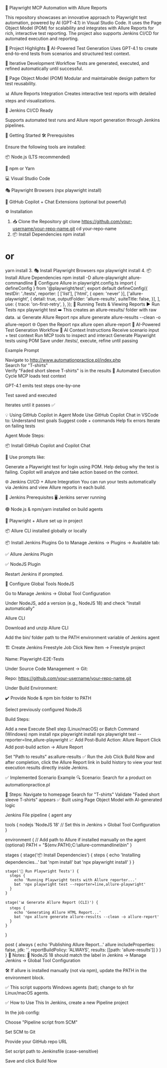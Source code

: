 🧪 Playwright MCP Automation with Allure Reports

This repository showcases an innovative approach to Playwright test automation, powered by AI (GPT-4.1) in Visual Studio Code. It uses the Page Object Model (POM) for scalability and integrates with Allure Reports for rich, interactive test reporting. The project also supports Jenkins CI/CD for automated execution and reporting.

🌟 Project Highlights
🤖 AI-Powered Test Generation
Uses GPT-4.1 to create end-to-end tests from scenarios and structured test context.

🔁 Iterative Development Workflow
Tests are generated, executed, and refined automatically until successful.

🧱 Page Object Model (POM)
Modular and maintainable design pattern for test reusability.

📊 Allure Reports Integration
Creates interactive test reports with detailed steps and visualizations.

🔧 Jenkins CI/CD Ready

Supports automated test runs and Allure report generation through Jenkins pipelines.

🚀 Getting Started
🛠️ Prerequisites

Ensure the following tools are installed:

📦 Node.js (LTS recommended)

🧶 npm or Yarn

💻 Visual Studio Code

🎭 Playwright Browsers (npx playwright install)

🧠 GitHub Copilot + Chat Extensions (optional but powerful)

⚙️ Installation
1. 📥 Clone the Repository
git clone https://github.com/your-username/your-repo-name.git
cd your-repo-name
2. 📦 Install Dependencies
npm install
# or
yarn install
3. 🎭 Install Playwright Browsers
npx playwright install
4. 📦 Install Allure Dependencies
npm install -D allure-playwright allure-commandline
🔧 Configure Allure in playwright.config.ts
import { defineConfig } from '@playwright/test';
export default defineConfig({
  testDir: './tests',
  reporter: [
    ['list'],
    ['html', { open: 'never' }],
    ['allure-playwright', {
      detail: true,
      outputFolder: 'allure-results',
      suiteTitle: false,
    }],
  ],
  use: {
    trace: 'on-first-retry',
  },
});
🧪 Running Tests & Viewing Reports
▶️ Run Tests
npx playwright test
➡️ This creates an allure-results/ folder with raw data.
📊 Generate Allure Report
npx allure generate allure-results --clean -o allure-report
🌐 Open the Report
npx allure open allure-report
🤖 AI-Powered Test Generation Workflow
🧠 AI Context Instructions
Receive scenario input + test context
Run MCP tools to inspect and interact
Generate Playwright tests using POM
Save under /tests/, execute, refine until passing

Example Prompt

Navigate to http://www.automationpractice.pl/index.php  
Search for "T-shirts"  
Verify "Faded short sleeve T-shirts" is in the results
🔄 Automated Execution Cycle
MCP loads test context

GPT-4.1 emits test steps one-by-one

Test saved and executed

Iterates until it passes ✅

💡 Using GitHub Copilot in Agent Mode
Use GitHub Copilot Chat in VSCode to:
Understand test goals
Suggest code + commands
Help fix errors
Iterate on failing tests

Agent Mode Steps:

📦 Install GitHub Copilot and Copilot Chat

🧠 Use prompts like:

Generate a Playwright test for login using POM.
Help debug why the test is failing.
Copilot will analyze and take action based on the context.

🌐 Jenkins CI/CD + Allure Integration
You can run your tests automatically via Jenkins and view Allure reports in each build.

🔧 Jenkins Prerequisites
🖥️ Jenkins server running

🟢 Node.js & npm/yarn installed on build agents

🧪 Playwright + Allure set up in project

📦 Allure CLI installed globally or locally

📦 Install Jenkins Plugins
Go to Manage Jenkins → Plugins → Available tab:

✅ Allure Jenkins Plugin

✅ NodeJS Plugin

Restart Jenkins if prompted.

🧰 Configure Global Tools
NodeJS

Go to Manage Jenkins → Global Tool Configuration

Under NodeJS, add a version (e.g., NodeJS 18) and check "Install automatically"

Allure CLI

Download and unzip Allure CLI

Add the bin/ folder path to the PATH environment variable of Jenkins agent

🏗️ Create Jenkins Freestyle Job
Click New Item → Freestyle project

Name: Playwright-E2E-Tests

Under Source Code Management → Git:

Repo: https://github.com/your-username/your-repo-name.git

Under Build Environment:

✔️ Provide Node & npm bin folder to PATH

Select previously configured NodeJS

Build Steps:

Add a new Execute Shell step (Linux/macOS) or Batch Command (Windows)
npm install
npx playwright install
npx playwright test --reporter=line,allure-playwright
📈 Add Post-Build Action: Allure Report
Click Add post-build action → Allure Report

Set "Path to results" as:allure-results
✅ Run the Job
Click Build Now and after completion, click the Allure Report link in build history to view your test execution results directly inside Jenkins.

✅ Implemented Scenario Example
🔍 Scenario:
Search for a product on automationpractice.pl

🧭 Steps:
Navigate to homepage
Search for "T-shirts"
Validate "Faded short sleeve T-shirts" appears
✅ Built using Page Object Model with AI-generated logic

Jenkins File
pipeline {
  agent any

  tools {
    nodejs 'NodeJS 18' // Set this in Jenkins > Global Tool Configuration
  }

  environment {
    // Add path to Allure if installed manually on the agent (optional)
    PATH = "${env.PATH};C:\\allure-commandline\\bin"
  }

  stages {
    stage('📦 Install Dependencies') {
      steps {
        echo 'Installing dependencies...'
        bat 'npm install'
        bat 'npx playwright install'
      }
    }

    stage('🧪 Run Playwright Tests') {
      steps {
        echo 'Running Playwright tests with Allure reporter...'
        bat 'npx playwright test --reporter=line,allure-playwright'
      }
    }

    stage('📊 Generate Allure Report (CLI)') {
      steps {
        echo 'Generating Allure HTML Report...'
        bat 'npx allure generate allure-results --clean -o allure-report'
      }
    }
  }

  post {
    always {
      echo 'Publishing Allure Report...'
      allure includeProperties: false, jdk: '', reportBuildPolicy: 'ALWAYS', results: [[path: 'allure-results']]
    }
  }
}
📝 Notes:
🔧 NodeJS 18 should match the label in Jenkins → Manage Jenkins → Global Tool Configuration

🛠️ If allure is installed manually (not via npm), update the PATH in the environment block.

✅ This script supports Windows agents (bat); change to sh for Linux/macOS agents.

✅ How to Use This
In Jenkins, create a new Pipeline project

In the job config:

Choose "Pipeline script from SCM"

Set SCM to Git

Provide your GitHub repo URL

Set script path to Jenkinsfile (case-sensitive)

Save and click Build Now
